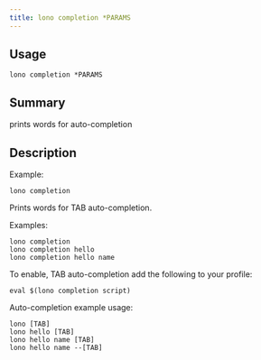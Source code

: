 ```yaml
---
title: lono completion *PARAMS
---
```


## Usage

    lono completion *PARAMS

## Summary

prints words for auto-completion
## Description

Example:

    lono completion

Prints words for TAB auto-completion.

Examples:

    lono completion
    lono completion hello
    lono completion hello name

To enable, TAB auto-completion add the following to your profile:

    eval $(lono completion script)

Auto-completion example usage:

    lono [TAB]
    lono hello [TAB]
    lono hello name [TAB]
    lono hello name --[TAB]



